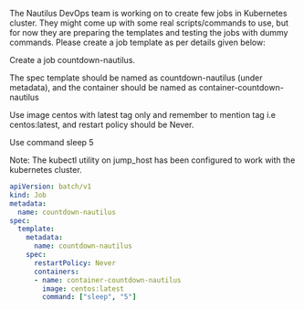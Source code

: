 The Nautilus DevOps team is working on to create few jobs in Kubernetes cluster. They might come up with some real scripts/commands to use, but for now they are preparing the templates and testing the jobs with dummy commands. Please create a job template as per details given below:


Create a job countdown-nautilus.

The spec template should be named as countdown-nautilus (under metadata), and the container should be named as container-countdown-nautilus

Use image centos with latest tag only and remember to mention tag i.e centos:latest, and restart policy should be Never.

Use command sleep 5

Note: The kubectl utility on jump_host has been configured to work with the kubernetes cluster.


```yaml
apiVersion: batch/v1
kind: Job
metadata:
  name: countdown-nautilus
spec:
  template:
    metadata:
      name: countdown-nautilus
    spec:
      restartPolicy: Never
      containers:
      - name: container-countdown-nautilus
        image: centos:latest
        command: ["sleep", "5"]
```
